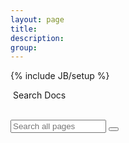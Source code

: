 ```yaml
---
layout: page
title:
description:
group:
---
```

<!--
Licensed under the Apache License, Version 2.0 (the "License");
you may not use this file except in compliance with the License.
You may obtain a copy of the License at

http://www.apache.org/licenses/LICENSE-2.0

Unless required by applicable law or agreed to in writing, software
distributed under the License is distributed on an "AS IS" BASIS,
WITHOUT WARRANTIES OR CONDITIONS OF ANY KIND, either express or implied.
See the License for the specific language governing permissions and
limitations under the License.
-->
{% include JB/setup %}

<div id="home-search" class="home">

<span id="search">
  <p><i class="glyphicon glyphicon-search"></i> &nbsp;Search Docs</p>
</span>
<br/>

<form role="search" action="{{BASE_PATH}}/search.html" id="site_search">
  <div class="input-group" id="search-container">
    <input type="text" class="form-control" size="16px" name="q" placeholder="Search all pages" id="search_box">
    <span class="input-group-btn">
      <button type="reset" class="btn btn-default">
        <i class="glyphicon glyphicon-remove" style="color:#777"></i>
      </button>
    </span>
  </div>
</form>

<br/><br/>

<div id="search_results"></div>
</div>
